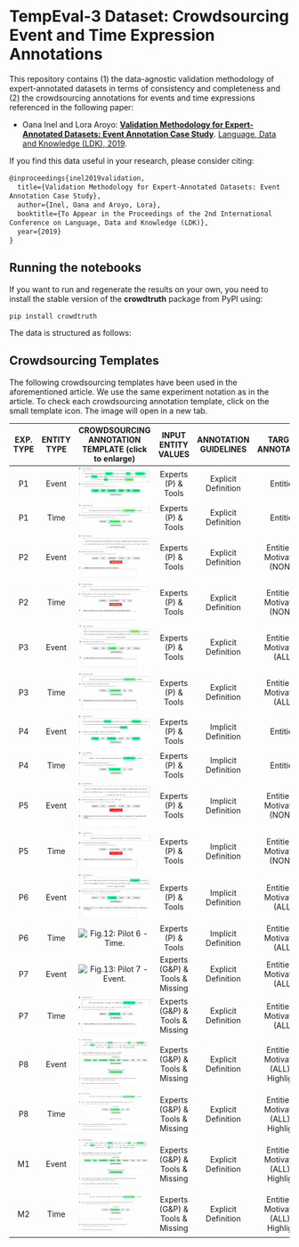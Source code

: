 # TempEval-3 Dataset: Crowdsourcing Event and Time Expression Annotations

This repository contains (1) the data-agnostic validation methodology of expert-annotated datasets in terms of consistency and completeness and (2) the crowdsourcing annotations for events and time expressions referenced in the following paper:

* Oana Inel and Lora Aroyo: **[Validation Methodology for Expert-Annotated Datasets: Event Annotation Case Study](https:...)**. [Language, Data and Knowledge (LDK), 2019](http://2019.ldk-conf.org).


If you find this data useful in your research, please consider citing:

```
@inproceedings{inel2019validation,
  title={Validation Methodology for Expert-Annotated Datasets: Event Annotation Case Study},
  author={Inel, Oana and Aroyo, Lora},
  booktitle={To Appear in the Proceedings of the 2nd International Conference on Language, Data and Knowledge (LDK)},
  year={2019}
}
```

## Running the notebooks

If you want to run and regenerate the results on your own, you need to install the stable version of the **crowdtruth** package from PyPI using:
```
pip install crowdtruth
```

The data is structured as follows:


## Crowdsourcing Templates
The following crowdsourcing templates have been used in the aforementioned article. We use the same experiment notation as in the article. To check each crowdsourcing annotation template, click on the small template icon. The image will open in a new tab.

| EXP. TYPE| ENTITY TYPE | CROWDSOURCING ANNOTATION TEMPLATE (click to enlarge) | INPUT ENTITY VALUES | ANNOTATION GUIDELINES  | TARGET ANNOTATION |               
|:---:|:----------:|:--------:|:---------------------------:|:--------------------:|:------------------------:|
|P1|   Event  | ![Fig.1: Pilot 1 - Event.](https://raw.githubusercontent.com/CrowdTruth/Event-Extraction/master/templates/P1_event.png)| Experts (P) & Tools | Explicit Definition |  Entities |
|P1|   Time  | ![Fig.2: Pilot 1 - Time.](https://raw.githubusercontent.com/CrowdTruth/Event-Extraction/master/templates/P1_time.png)| Experts (P) & Tools | Explicit Definition |  Entities |
|P2|   Event   | ![Fig.3: Pilot 2 - Event.](https://raw.githubusercontent.com/CrowdTruth/Event-Extraction/master/templates/P2_event.png) |  Experts (P) & Tools | Explicit Definition |  Entities + Motivation (NONE) |
|P2|   Time   | ![Fig.4: Pilot 2 - Time.](https://raw.githubusercontent.com/CrowdTruth/Event-Extraction/master/templates/P2_time.png) |  Experts (P) & Tools | Explicit Definition |  Entities + Motivation (NONE) |
|P3|   Event | ![Fig.5: Pilot 3 - Event.](https://raw.githubusercontent.com/CrowdTruth/Event-Extraction/master/templates/P3_event.png) |  Experts (P) & Tools  | Explicit Definition | Entities + Motivation (ALL)|
|P3|   Time | ![Fig.6: Pilot 3 - Time.](https://raw.githubusercontent.com/CrowdTruth/Event-Extraction/master/templates/P3_time.png) |  Experts (P) & Tools  | Explicit Definition | Entities + Motivation (ALL)|
|P4|   Event | ![Fig.7: Pilot 4 - Event.](https://raw.githubusercontent.com/CrowdTruth/Event-Extraction/master/templates/P4_event.png) |  Experts (P) & Tools  | Implicit Definition | Entities |
|P4|   Time | ![Fig.8: Pilot 4 - Time.](https://raw.githubusercontent.com/CrowdTruth/Event-Extraction/master/templates/P4_time.png) |  Experts (P) & Tools  | Implicit Definition | Entities |
|P5|   Event | ![Fig.9: Pilot 5 - Event.](https://raw.githubusercontent.com/CrowdTruth/Event-Extraction/master/templates/P5_event.png) |  Experts (P) & Tools | Implicit Definition |Entities + Motivation (NONE) |
|P5|   Time | ![Fig.10: Pilot 5 - Time.](https://raw.githubusercontent.com/CrowdTruth/Event-Extraction/master/templates/P5_time.png) |  Experts (P) & Tools | Implicit Definition |Entities + Motivation (NONE) |
|P6|   Event | ![Fig.11: Pilot 6 - Event.](https://raw.githubusercontent.com/CrowdTruth/Event-Extraction/master/templates/P6_event.png) |  Experts (P) & Tools  |  Implicit Definition |  Entities + Motivation (ALL) |
|P6|   Time | ![Fig.12: Pilot 6 - Time.](https://raw.githubusercontent.com/CrowdTruth/Event-Extractione/master/templates/P6_time.png) |  Experts (P) & Tools  |  Implicit Definition |  Entities + Motivation (ALL) |
|P7|   Event | ![Fig.13: Pilot 7 - Event.](https://raw.githubusercontent.com/CrowdTruthEvent-Extraction/master/templates/P7_event.png) | Experts (G&P) & Tools & Missing |  Explicit Definition | Entities + Motivation (ALL) |
|P7|   Time | ![Fig.14: Pilot 7 - Time.](https://raw.githubusercontent.com/CrowdTruth/Event-Extraction/master/templates/P7_time.png) | Experts (G&P) & Tools & Missing |  Explicit Definition | Entities + Motivation (ALL) |
|P8|   Event | ![Fig.15: Pilot 8 - Event.](https://raw.githubusercontent.com/CrowdTruth/Event-Extraction/master/templates/P8_event.png) | Experts (G&P) & Tools & Missing |  Explicit Definition | Entities + Motivation (ALL) + Highlight |
|P8|   Time | ![Fig.16: Pilot 8 - Time.](https://raw.githubusercontent.com/CrowdTruth/Event-Extraction/master/templates/P8_time.png) | Experts (G&P) & Tools & Missing |  Explicit Definition | Entities + Motivation (ALL) + Highlight |
|M1|   Event | ![Fig.17: Main 1 - Event.](https://raw.githubusercontent.com/CrowdTruth/Event-Extraction/master/templates/Main_event.png) | Experts (G&P) & Tools & Missing  |  Explicit Definition | Entities + Motivation (ALL) + Highlight |
|M2|   Time | ![Fig.18: Main 2 - Time.](https://raw.githubusercontent.com/CrowdTruth/Event-Extraction/master/templates/Main_time.png) | Experts (G&P) & Tools & Missing  |  Explicit Definition | Entities + Motivation (ALL) + Highlight |
